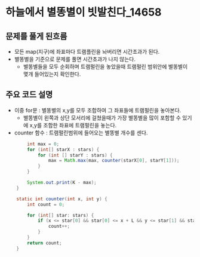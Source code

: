 # 하늘에서 별똥별이 빗발친다_14658

## 문제를 풀게 된흐름
- 모든 map(지구)에 좌표마다 트램플린을 놔버리면 시간초과가 된다.
- 별똥별을 기준으로 문제를 풀면 시간초과가 나지 않는다.
  - 별똥별들을 모두 순회하며 트램펄린을 놓았을때 트램펄린 범위안에 별똥별이 몇개 들어있는지 확인한다. 

## 주요 코드 설명
- 이중 for문 : 별똥별의 x,y를 모두 조합하여 그 좌표들에 트램펄린을 놓아본다.
  - 별똥별이 왼쪽과 상단 모서리에 걸쳤을때가 가장 별똥별을 많이 포함할 수 있기에 x,y를 조합한 좌표에 트램펄린을 놓는다.
- counter 함수 : 트램펄린범위에 들어오는 별똥별 개수를 센다. 
```Java
        int max = 0;
        for (int[] starX : stars) {
            for (int [] starY : stars) {
                max = Math.max(max, counter(starX[0], starY[1]));
            }
        }

        System.out.print(K - max);
    }

    static int counter(int x, int y) {
        int count = 0;

        for (int[] star: stars) {
            if (x <= star[0] && star[0] <= x + L && y <= star[1] && star[1] <= y + L) {
                count++;
            }
        }
        return count;
    }
```
